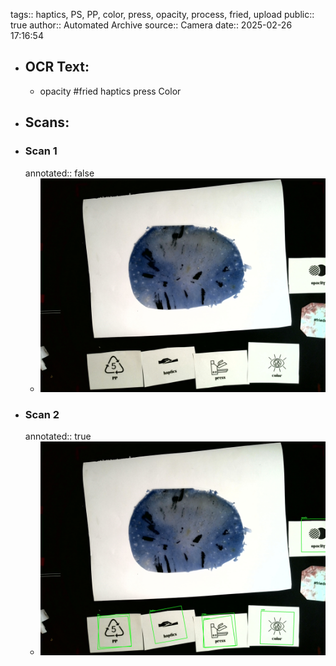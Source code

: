 tags:: haptics, PS, PP, color, press, opacity, process, fried, upload
public:: true
author:: Automated Archive
source:: Camera
date:: 2025-02-26 17:16:54

- ## OCR Text:
	- opacity
	  #fried
	  haptics
	  press
	  Color
- ## Scans:
- ### Scan 1
  annotated:: false
	- ![./assets/scans/2025-02-26T17-16-54-5812.jpg](./assets/scans/2025-02-26T17-16-54-5812.jpg)
- ### Scan 2
  annotated:: true
	- ![./assets/scans/2025-02-26T17-16-54-6116.jpg](./assets/scans/2025-02-26T17-16-54-6116.jpg)